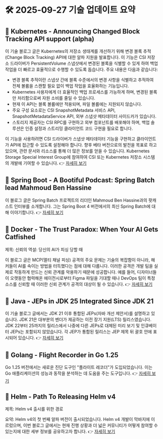 # 🛠️ 2025-09-27 기술 업데이트 요약

## 🔹 Kubernetes - Announcing Changed Block Tracking API support (alpha)
이 기술 블로그 글은 Kubernetes의 저장소 생태계를 개선하기 위해 변경 블록 추적(Change Block Tracking) API에 대한 알파 지원을 발표합니다. 이 기능은 CSI 저장소 드라이버가 PersistentVolume 스냅샷에서 변경된 블록을 식별할 수 있게 하여 백업 작업을 더 빠르고 효율적으로 수행할 수 있도록 돕습니다. 주요 내용은 다음과 같습니다:

- 변경 블록 추적이란 스냅샷 간에 블록 수준에서의 변경 사항을 식별하고 추적하여 전체 볼륨을 스캔할 필요 없이 백업 작업을 효율화하는 기능입니다.
- Kubernetes 사용자에게 더 효율적인 백업 프로세스를 가능하게 하며, 변경된 블록만 처리함으로써 자원 소비를 줄일 수 있습니다.
- 현재 이 API는 블록 볼륨에만 적용되며, 파일 볼륨에는 지원되지 않습니다.
- 주요 구성 요소로는 CSI SnapshotMetadata 서비스 API, SnapshotMetadataService API, 외부 스냅샷 메타데이터 사이드카가 있습니다.
- 스토리지 제공자는 CSI RPC를 구현하고 외부 컴포넌트를 배포해야 하며, 백업 솔루션은 인증 설정과 스트리밍 클라이언트 코드 구현을 필요로 합니다.

이 기능을 사용하려면 CSI 드라이버가 스냅샷 메타데이터 기능을 구현하고 클라이언트가 API에 접근할 수 있도록 설정해야 합니다. 향후 베타 버전으로의 발전을 목표로 하고 있으며, 관련 문서와 리소스를 통해 더 많은 정보를 얻을 수 있습니다. Kubernetes Storage Special Interest Group에 참여하여 CSI 또는 Kubernetes 저장소 시스템의 개발에 기여할 수 있습니다.
👉 [자세히 보기](https://kubernetes.io/blog/2025/09/25/csi-changed-block-tracking/)

## 🔹 Spring Boot - A Bootiful Podcast: Spring Batch lead Mahmoud Ben Hassine
이 블로그 글은 Spring Batch 프로젝트의 리더인 Mahmoud Ben Hassine과의 팟캐스트 인터뷰를 소개합니다. 그는 Spring Boot 4 버전에서의 최신 Spring Batch에 대해 이야기합니다.
👉 [자세히 보기](https://spring.io/blog/2025/09/25/a-bootiful-podcast-mahmoud-ben-hassine)

## 🔹 Docker - The Trust Paradox: When Your AI Gets Catfished
제목: 신뢰의 역설: 당신의 AI가 피싱 당할 때

이 블로그 글은 MCP(멀티 채널 피싱) 공격의 주요 문제는 기술의 복잡함이 아니라, 해커들이 AI를 속이는 방법을 터득했다는 점에 대해 다룹니다. 이러한 공격은 개발 팀을 실제로 작동하게 만드는 신뢰 관계를 악용하기 때문에 성공합니다. 예를 들어, 디자이너들이 오랫동안 협력해온 에이전시로부터 Figma 파일을 기대할 때나 DevOps 팀이 특정 소스를 신뢰할 때 이러한 신뢰 관계가 공격의 대상이 될 수 있습니다.
👉 [자세히 보기](https://www.docker.com/blog/mcp-prompt-injection-trust-paradox/)

## 🔹 Java - JEPs in JDK 25 Integrated Since JDK 21
이 기술 블로그 글에서는 JDK 21 이후 통합된 JEPs(자바 개선 제안서)를 설명하고 있습니다. JDK 21은 대부분의 벤더가 제공하는 이전 장기 지원(LTS) 릴리스였습니다. JDK 22부터 25까지의 릴리스에서 나중에 다른 JEPs로 대체된 미리 보기 및 인큐베이터 JEPs는 포함되지 않았습니다. 각 JEP가 통합된 릴리스는 JEP 제목 뒤 괄호 안에 표시되어 있습니다.
👉 [자세히 보기](https://inside.java/2025/09/26/jeps-since-jdk-21/)

## 🔹 Golang - Flight Recorder in Go 1.25
Go 1.25 버전에서는 새로운 진단 도구인 "플라이트 레코더"가 도입되었습니다. 이는 Go 애플리케이션의 성능과 동작을 분석하는 데 도움을 주는 도구입니다.
👉 [자세히 보기](https://go.dev/blog/flight-recorder)

## 🔹 Helm - Path To Releasing Helm v4
제목: Helm v4 출시를 위한 경로

요약: Helm v4의 첫 번째 알파 버전이 출시되었습니다. Helm v4 개발이 막바지에 이르렀으며, 이번 블로그 글에서는 현재 진행 상황과 더 넓은 커뮤니티가 어떻게 참여할 수 있는지에 대한 세부 정보를 공유하고자 합니다.
👉 [자세히 보기](https://helm.sh/blog/path-to-helm-v4/)

